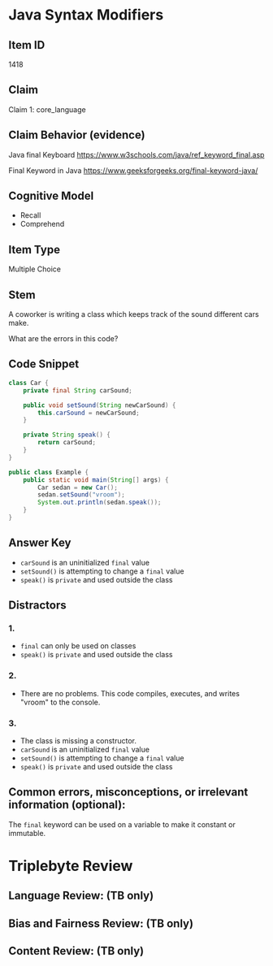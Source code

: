 # Java Syntax Modifiers

## Item ID
1418

## Claim
Claim 1: core_language

## Claim Behavior (evidence)
Java final Keyboard
https://www.w3schools.com/java/ref_keyword_final.asp

Final Keyword in Java
https://www.geeksforgeeks.org/final-keyword-java/

## Cognitive Model
* Recall
* Comprehend

## Item Type
Multiple Choice

## Stem
A coworker is writing a class which keeps track of the sound different cars make.

What are the errors in this code?

## Code Snippet

```java
class Car {
    private final String carSound;

    public void setSound(String newCarSound) {
        this.carSound = newCarSound;
    }

    private String speak() {
        return carSound;
    }
}

public class Example {
    public static void main(String[] args) {
        Car sedan = new Car();
        sedan.setSound("vroom");
        System.out.println(sedan.speak());
    }
}
```

## Answer Key

* `carSound` is an uninitialized `final` value
* `setSound()` is attempting to change a `final` value
* `speak()` is `private` and used outside the class

## Distractors

### 1.
* `final` can only be used on classes
* `speak()` is `private` and used outside the class

### 2.
* There are no problems.  This code compiles, executes, and writes "vroom" to the console.

### 3.

* The class is missing a constructor.
* `carSound` is an uninitialized `final` value
* `setSound()` is attempting to change a `final` value
* `speak()` is `private` and used outside the class

## Common errors, misconceptions, or irrelevant information (optional):
The `final` keyword can be used on a variable to make it constant or immutable.


# Triplebyte Review


## Language Review: (TB only)


## Bias and Fairness Review: (TB only)


## Content Review: (TB only)

